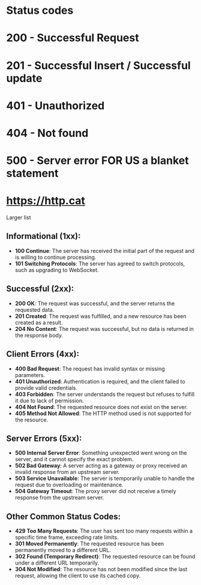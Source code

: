 # Status codes

# 200 - Successful Request
# 201 - Successful Insert / Successful update
# 401 - Unauthorized 
# 404 - Not found
# 500 - Server error FOR US a blanket statement 

# https://http.cat


Larger list
## Informational (1xx):

- **100 Continue**: The server has received the initial part of the request and is willing to continue processing.
- **101 Switching Protocols**: The server has agreed to switch protocols, such as upgrading to WebSocket.

## Successful (2xx):

- **200 OK**: The request was successful, and the server returns the requested data.
- **201 Created**: The request was fulfilled, and a new resource has been created as a result.
- **204 No Content**: The request was successful, but no data is returned in the response body.

## Client Errors (4xx):

- **400 Bad Request**: The request has invalid syntax or missing parameters.
- **401 Unauthorized**: Authentication is required, and the client failed to provide valid credentials.
- **403 Forbidden**: The server understands the request but refuses to fulfill it due to lack of permission.
- **404 Not Found**: The requested resource does not exist on the server.
- **405 Method Not Allowed**: The HTTP method used is not supported for the resource.

## Server Errors (5xx):

- **500 Internal Server Error**: Something unexpected went wrong on the server, and it cannot specify the exact problem.
- **502 Bad Gateway**: A server acting as a gateway or proxy received an invalid response from an upstream server.
- **503 Service Unavailable**: The server is temporarily unable to handle the request due to overloading or maintenance.
- **504 Gateway Timeout**: The proxy server did not receive a timely response from the upstream server.

## Other Common Status Codes:

- **429 Too Many Requests**: The user has sent too many requests within a specific time frame, exceeding rate limits.
- **301 Moved Permanently**: The requested resource has been permanently moved to a different URL.
- **302 Found (Temporary Redirect)**: The requested resource can be found under a different URL temporarily.
- **304 Not Modified**: The resource has not been modified since the last request, allowing the client to use its cached copy.